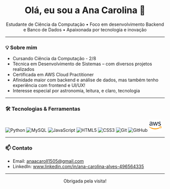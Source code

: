 <h1 align="center">Olá, eu sou a Ana Carolina 👋</h1>

<p align="center">
   Estudante de Ciência da Computação •  Foco em desenvolvimento Backend e Banco de Dados •  Apaixonada por tecnologia e inovação
</p>

---

### 💡 Sobre mim

-  Cursando Ciência da Computação - 2/8
-  Técnica em Desenvolvimento de Sistemas – com diversos projetos realizados  
-  Certificada em AWS Cloud Practitioner 
-  Afinidade maior com backend e análise de dados, mas também tenho experiência com frontend e UI/UX!   
-  Interesse especial por astronomia, leitura, e claro, tecnologia

---

### 🛠️ Tecnologias & Ferramentas

<p align="left"> <img src="https://cdn.jsdelivr.net/gh/devicons/devicon/icons/python/python-original.svg" height="40" alt="Python" /> <img src="https://cdn.jsdelivr.net/gh/devicons/devicon/icons/mysql/mysql-original.svg" height="40" alt="MySQL" /> <img src="https://cdn.jsdelivr.net/gh/devicons/devicon/icons/javascript/javascript-original.svg" height="40" alt="JavaScript" /> <img src="https://cdn.jsdelivr.net/gh/devicons/devicon/icons/html5/html5-original.svg" height="40" alt="HTML5" /> <img src="https://cdn.jsdelivr.net/gh/devicons/devicon/icons/css3/css3-original.svg" height="40" alt="CSS3" /> <img src="https://cdn.jsdelivr.net/gh/devicons/devicon/icons/git/git-original.svg" height="40" alt="Git" /> <img src="https://cdn.jsdelivr.net/gh/devicons/devicon/icons/github/github-original.svg" height="40" alt="GitHub" /> <img src="https://raw.githubusercontent.com/devicons/devicon/master/icons/amazonwebservices/amazonwebservices-original-wordmark.svg" height="40" alt="AWS" />

---

### 📫 Contato

-  Email: anaacaroll1505@gmail.com
-  LinkedIn: www.linkedin.com/in/ana-carolina-alves-496564335  

---

<p align="center">
  Obrigada pela visita! 
</p>
